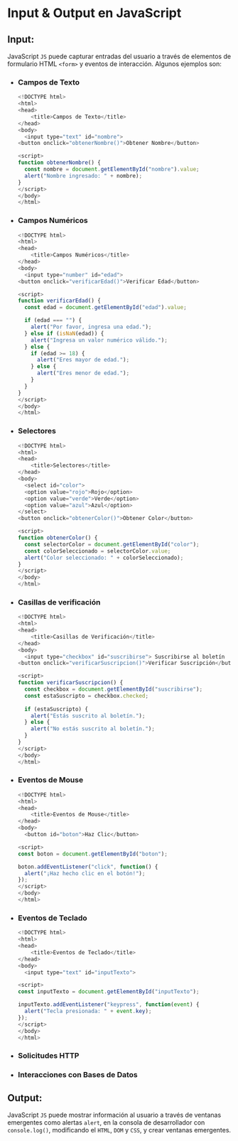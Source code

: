 # Input & Output en JavaScript

## Input: 

JavaScript `JS` puede capturar entradas del usuario a través de elementos de formulario HTML  `<form>` y eventos de interacción. Algunos ejemplos son: 

- ### Campos de Texto

  ```javascript
  <!DOCTYPE html> 
  <html> 
  <head> 
      <title>Campos de Texto</title> 
  </head> 
  <body> 
  	<input type="text" id="nombre">
  <button onclick="obtenerNombre()">Obtener Nombre</button>
  
  <script>
  function obtenerNombre() {
    const nombre = document.getElementById("nombre").value;
    alert("Nombre ingresado: " + nombre);
  }
  </script>
  </body> 
  </html>
  ```

  

- ### Campos  Numéricos

  ```javascript
  <!DOCTYPE html> 
  <html> 
  <head> 
      <title>Campos Numéricos</title> 
  </head> 
  <body> 
  	<input type="number" id="edad">
  <button onclick="verificarEdad()">Verificar Edad</button>
  
  <script>
  function verificarEdad() {
    const edad = document.getElementById("edad").value;
  
    if (edad === "") {
      alert("Por favor, ingresa una edad.");
    } else if (isNaN(edad)) {
      alert("Ingresa un valor numérico válido.");
    } else {
      if (edad >= 18) {
        alert("Eres mayor de edad.");
      } else {
        alert("Eres menor de edad.");
      }
    }
  }
  </script>
  </body> 
  </html>
  ```

  

- ### Selectores

  ```javascript
  <!DOCTYPE html> 
  <html> 
  <head> 
      <title>Selectores</title> 
  </head> 
  <body> 
  	<select id="color">
    <option value="rojo">Rojo</option>
    <option value="verde">Verde</option>
    <option value="azul">Azul</option>
  </select>
  <button onclick="obtenerColor()">Obtener Color</button>
  
  <script>
  function obtenerColor() {
    const selectorColor = document.getElementById("color");
    const colorSeleccionado = selectorColor.value;
    alert("Color seleccionado: " + colorSeleccionado);
  }
  </script>
  </body> 
  </html>
  ```

  

- ### Casillas de verificación

  ```javascript
  <!DOCTYPE html> 
  <html> 
  <head> 
      <title>Casillas de Verificación</title> 
  </head> 
  <body> 
  	<input type="checkbox" id="suscribirse"> Suscribirse al boletín
  <button onclick="verificarSuscripcion()">Verificar Suscripción</button>
  
  <script>
  function verificarSuscripcion() {
    const checkbox = document.getElementById("suscribirse");
    const estaSuscripto = checkbox.checked;
    
    if (estaSuscripto) {
      alert("Estás suscrito al boletín.");
    } else {
      alert("No estás suscrito al boletín.");
    }
  }
  </script>
  </body> 
  </html>
  ```

  

- ### Eventos de Mouse

  ```javascript
  <!DOCTYPE html> 
  <html> 
  <head> 
      <title>Eventos de Mouse</title> 
  </head> 
  <body> 
  	<button id="boton">Haz Clic</button>
  
  <script>
  const boton = document.getElementById("boton");
  
  boton.addEventListener("click", function() {
    alert("¡Haz hecho clic en el botón!");
  });
  </script>
  </body> 
  </html>
  ```

  

- ### Eventos de Teclado

  ```javascript
  <!DOCTYPE html> 
  <html> 
  <head> 
      <title>Eventos de Teclado</title> 
  </head> 
  <body> 
  	<input type="text" id="inputTexto">
  
  <script>
  const inputTexto = document.getElementById("inputTexto");
  
  inputTexto.addEventListener("keypress", function(event) {
    alert("Tecla presionada: " + event.key);
  });
  </script>
  </body> 
  </html>
  ```

- ### Solicitudes HTTP

- ### Interacciones con Bases de Datos

## Output: 

JavaScript `JS` puede mostrar información al usuario a través de ventanas emergentes como alertas `alert`, en la consola de desarrollador con `console.log()`, modificando el `HTML`, `DOM` y `CSS`, y crear ventanas emergentes.